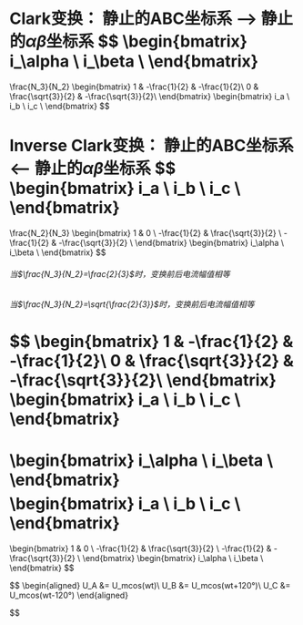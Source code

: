 **Clark变换：**
静止的ABC坐标系 —> 静止的$\alpha \beta$坐标系
$$
\begin{bmatrix}
i_\alpha \\
i_\beta \\
\end{bmatrix}
=
\frac{N_3}{N_2}
\begin{bmatrix}
1 & -\frac{1}{2} & -\frac{1}{2}\\ 
0 & \frac{\sqrt{3}}{2} & -\frac{\sqrt{3}}{2}\\ 
\end{bmatrix}
\begin{bmatrix}
i_a \\
i_b \\
i_c \\
\end{bmatrix}
$$

**Inverse Clark变换：**
静止的ABC坐标系 <— 静止的$\alpha \beta$坐标系
$$
\begin{bmatrix}
i_a \\
i_b \\
i_c \\
\end{bmatrix}
=
\frac{N_2}{N_3}
\begin{bmatrix}
1 & 0 \\ 
-\frac{1}{2} & \frac{\sqrt{3}}{2}  \\ 
-\frac{1}{2} & -\frac{\sqrt{3}}{2} \\ 
\end{bmatrix}
\begin{bmatrix}
i_\alpha \\
i_\beta \\
\end{bmatrix}
$$

###### 当$\frac{N_3}{N_2}=\frac{2}{3}$时，变换前后电流幅值相等
###### 当$\frac{N_3}{N_2}=\sqrt{\frac{2}{3}}$时，变换前后电流幅值相等


$$
\begin{bmatrix}
1 & -\frac{1}{2} & -\frac{1}{2}\\ 
0 & \frac{\sqrt{3}}{2} & -\frac{\sqrt{3}}{2}\\ 
\end{bmatrix}
\begin{bmatrix}
i_a \\
i_b \\
i_c \\
\end{bmatrix}
=
\begin{bmatrix}
i_\alpha \\
i_\beta \\
\end{bmatrix}
$$
$$
\begin{bmatrix}
i_a \\
i_b \\
i_c \\
\end{bmatrix}
=
\begin{bmatrix}
1 & 0 \\ 
-\frac{1}{2} & \frac{\sqrt{3}}{2}  \\ 
-\frac{1}{2} & -\frac{\sqrt{3}}{2} \\ 
\end{bmatrix}
\begin{bmatrix}
i_\alpha \\
i_\beta \\
\end{bmatrix}
$$

$$
\begin{aligned}
U_A &= U_mcos(wt)\\
U_B &= U_mcos(wt+120°)\\
U_C &= U_mcos(wt-120°)
\end{aligned}

$$